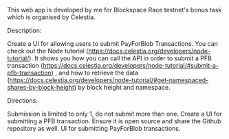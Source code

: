 This web app is developed by me for Blockspace Race testnet's bonus task which is organised by Celestia.

Description:

Create a UI for allowing users to submit PayForBlob Transactions. You can check out the Node tutorial (https://docs.celestia.org/developers/node-tutorial/). It shows you how you can call the API in order to submit a PFB transaction (https://docs.celestia.org/developers/node-tutorial/#submit-a-pfb-transaction) , and how to retrieve the data (https://docs.celestia.org/developers/node-tutorial/#get-namespaced-shares-by-block-height) by block height and namespace.

Directions:

Submission is limited to only 1, do not submit more than one.
Create a UI for submitting a PFB transaction.
Ensure it is open source and share the Github repository as well. UI for submitting PayForBlob transactions.

